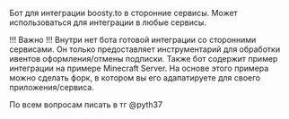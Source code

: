 Бот для интеграции boosty.to в сторонние сервисы. Может использоваться для интеграции в любые сервисы.

!!! Важно !!! 
Внутри нет бота готовой интеграции со сторонними сервисами. Он только предоставляет инструментарий для обработки ивентов оформления/отмены подписки.
Также бот содержит пример интеграции на примере Minecraft Server. На основе этого примера можно сделать форк, в котором вы его адапатируете для своего приложения/сервиса.

По всем вопросам писать в тг @pyth37
